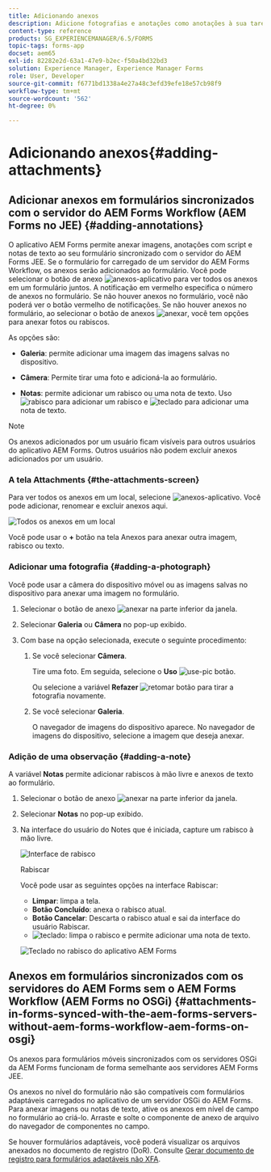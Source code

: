 ```yaml
---
title: Adicionando anexos
description: Adicione fotografias e anotações como anotações à sua tarefa no aplicativo AEM Forms
content-type: reference
products: SG_EXPERIENCEMANAGER/6.5/FORMS
topic-tags: forms-app
docset: aem65
exl-id: 82282e2d-63a1-47e9-b2ec-f50a4bd32bd3
solution: Experience Manager, Experience Manager Forms
role: User, Developer
source-git-commit: f6771bd1338a4e27a48c3efd39efe18e57cb98f9
workflow-type: tm+mt
source-wordcount: '562'
ht-degree: 0%

---
```


# Adicionando anexos{#adding-attachments}

## Adicionar anexos em formulários sincronizados com o servidor do AEM Forms Workflow (AEM Forms no JEE) {#adding-annotations}

O aplicativo AEM Forms permite anexar imagens, anotações com script e notas de texto ao seu formulário sincronizado com o servidor do AEM Forms JEE. Se o formulário for carregado de um servidor do AEM Forms Workflow, os anexos serão adicionados ao formulário. Você pode selecionar o botão de anexo ![anexos-aplicativo](assets/attachments-app.png) para ver todos os anexos em um formulário juntos. A notificação em vermelho especifica o número de anexos no formulário. Se não houver anexos no formulário, você não poderá ver o botão vermelho de notificações. Se não houver anexos no formulário, ao selecionar o botão de anexos ![anexar](assets/attch.png), você tem opções para anexar fotos ou rabiscos.

As opções são:

* **Galeria**: permite adicionar uma imagem das imagens salvas no dispositivo.

* **Câmera**: Permite tirar uma foto e adicioná-la ao formulário.

* **Notas**: permite adicionar um rabisco ou uma nota de texto. Uso ![rabisco](assets/scribble.png) para adicionar um rabisco e ![teclado](assets/keyboard.png) para adicionar uma nota de texto.

>[!NOTE]
>
>Os anexos adicionados por um usuário ficam visíveis para outros usuários do aplicativo AEM Forms. Outros usuários não podem excluir anexos adicionados por um usuário.
>

### A tela Attachments {#the-attachments-screen}

Para ver todos os anexos em um local, selecione ![anexos-aplicativo](assets/attachments-app.png). Você pode adicionar, renomear e excluir anexos aqui.

![Todos os anexos em um local](assets/attachments-screen.png)

Você pode usar o **+** botão na tela Anexos para anexar outra imagem, rabisco ou texto.

### Adicionar uma fotografia {#adding-a-photograph}

Você pode usar a câmera do dispositivo móvel ou as imagens salvas no dispositivo para anexar uma imagem no formulário.

1. Selecionar o botão de anexo ![anexar](assets/attch.png) na parte inferior da janela.
1. Selecionar **Galeria** ou **Câmera** no pop-up exibido.
1. Com base na opção selecionada, execute o seguinte procedimento:

   1. Se você selecionar **Câmera**.

      Tire uma foto. Em seguida, selecione o **Uso** ![use-pic](assets/use-pic.png) botão.

      Ou selecione a variável **Refazer** ![retomar](assets/retake.png) botão para tirar a fotografia novamente.

   1. Se você selecionar **Galeria**.

      O navegador de imagens do dispositivo aparece. No navegador de imagens do dispositivo, selecione a imagem que deseja anexar.

### Adição de uma observação {#adding-a-note}

A variável **Notas** permite adicionar rabiscos à mão livre e anexos de texto ao formulário.

1. Selecionar o botão de anexo ![anexar](assets/attch.png) na parte inferior da janela.
1. Selecionar **Notas** no pop-up exibido.
1. Na interface do usuário do Notes que é iniciada, capture um rabisco à mão livre.

   ![Interface de rabisco](assets/scribble-ui.png)

   Rabiscar

   Você pode usar as seguintes opções na interface Rabiscar:

   * **Limpar**: limpa a tela.
   * **Botão Concluído**: anexa o rabisco atual.
   * **Botão Cancelar**: Descarta o rabisco atual e sai da interface do usuário Rabiscar.
   * ![teclado](assets/keyboard.png): limpa o rabisco e permite adicionar uma nota de texto.

   ![Teclado no rabisco do aplicativo AEM Forms](assets/keyboard-inapp.png)

## Anexos em formulários sincronizados com os servidores do AEM Forms sem o AEM Forms Workflow (AEM Forms no OSGi) {#attachments-in-forms-synced-with-the-aem-forms-servers-without-aem-forms-workflow-aem-forms-on-osgi}

Os anexos para formulários móveis sincronizados com os servidores OSGi da AEM Forms funcionam de forma semelhante aos servidores AEM Forms JEE.

Os anexos no nível do formulário não são compatíveis com formulários adaptáveis carregados no aplicativo de um servidor OSGi do AEM Forms. Para anexar imagens ou notas de texto, ative os anexos em nível de campo no formulário ao criá-lo. Arraste e solte o componente de anexo de arquivo do navegador de componentes no campo.

Se houver formulários adaptáveis, você poderá visualizar os arquivos anexados no documento de registro (DoR). Consulte [Gerar documento de registro para formulários adaptáveis não XFA](../../forms/using/generate-document-of-record-for-non-xfa-based-adaptive-forms.md).
